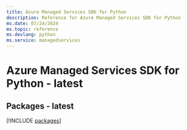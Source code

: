 ```yaml
---
title: Azure Managed Services SDK for Python
description: Reference for Azure Managed Services SDK for Python
ms.date: 07/24/2024
ms.topic: reference
ms.devlang: python
ms.service: managedservices
---
```

# Azure Managed Services SDK for Python - latest
## Packages - latest
[!INCLUDE [packages](managed-services-index.md)]